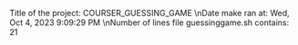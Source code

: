 Title of the project: COURSER_GUESSING_GAME \nDate make ran at: Wed, Oct 4, 2023 9:09:29 PM \nNumber of lines file guessinggame.sh contains: 21
